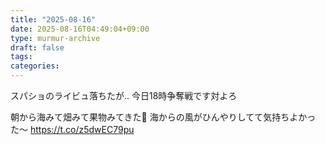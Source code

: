 ```yaml
---
title: "2025-08-16"
date: 2025-08-16T04:49:04+09:00
type: murmur-archive
draft: false
tags: 
categories: 
---
```


スパショのライビュ落ちたが‥
今日18時争奪戦です対よろ

<!-- gallery start
![16_1.jpg](20250816_1.jpg)
![16_2.jpg](20250816_2.jpg)
![16_3.jpg](20250816_3.jpg)
![16_4.jpg](20250816_4.jpg)
 gallery end -->
朝から海みて畑みて果物みてきた🍇
海からの風がひんやりしてて気持ちよかった〜 https://t.co/z5dwEC79pu
